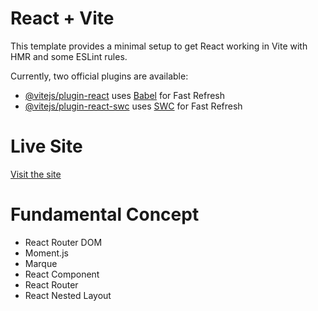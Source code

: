 # React + Vite

This template provides a minimal setup to get React working in Vite with HMR and some ESLint rules.

Currently, two official plugins are available:

- [@vitejs/plugin-react](https://github.com/vitejs/vite-plugin-react/blob/main/packages/plugin-react/README.md) uses [Babel](https://babeljs.io/) for Fast Refresh
- [@vitejs/plugin-react-swc](https://github.com/vitejs/vite-plugin-react-swc) uses [SWC](https://swc.rs/) for Fast Refresh

# Live Site 
<a href='https://dragon-news-by-indrojit.surge.sh/'>Visit the site </a>

# Fundamental Concept 
- React Router DOM
- Moment.js
- Marque
- React Component 
- React Router
- React Nested Layout 
